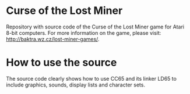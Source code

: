 # Curse of the Lost Miner
Repository with source code of the Curse of the Lost Miner game for Atari 8-bit computers.
For more information on the game, please visit: http://baktra.wz.cz/lost-miner-games/.
# How to use the source
The source code clearly shows how to use CC65 and its linker LD65 to include graphics, sounds, display lists and character sets.
